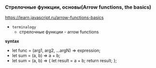 ### Стрелочные функции, основы(Arrow functions, the basics)

https://learn.javascript.ru/arrow-functions-basics

- `terminalogy`
    - стрелочные функции - arrow functions

**syntax**

- let func = (arg1, arg2, ...argN) => expression;
- let sum = (a, b) => a + b;
- let sum = (a, b) => { let result = a + b; return result; };
